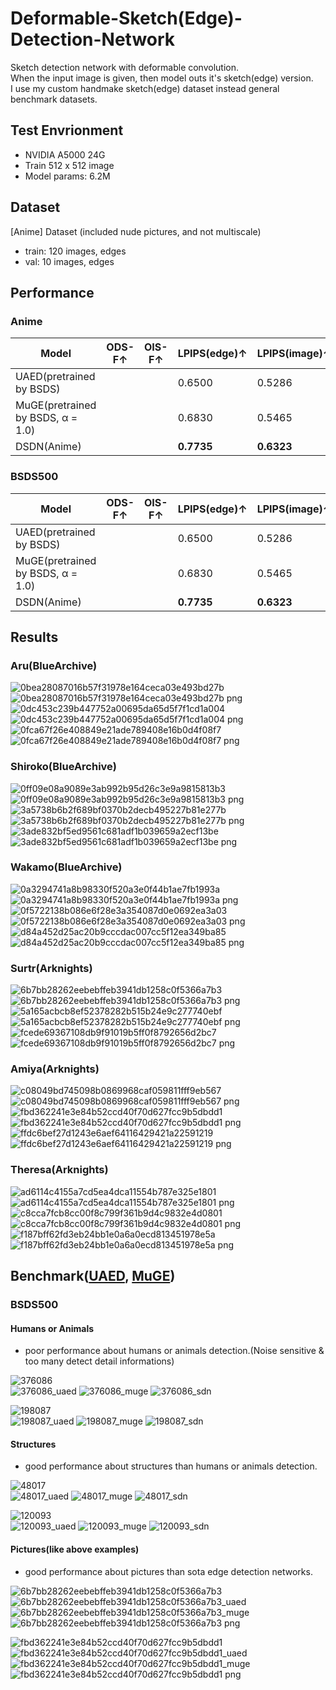 # Deformable-Sketch(Edge)-Detection-Network
Sketch detection network with deformable convolution.  
When the input image is given, then model outs it's sketch(edge) version.  
I use my custom handmake sketch(edge) dataset instead general benchmark datasets.  

## Test Envrionment  
- NVIDIA A5000 24G
- Train 512 x 512 image
- Model params: 6.2M

## Dataset  
[Anime] Dataset (included nude pictures, and not multiscale)  
- train: 120 images, edges  
- val: 10 images, edges  

## Performance  

### Anime
|Model|ODS-F↑|OIS-F↑|LPIPS(edge)↑|LPIPS(image)↑|
|------|---|---|---|---|
|UAED(pretrained by BSDS)|||0.6500|0.5286|
|MuGE(pretrained by BSDS, α = 1.0)|||0.6830|0.5465|
|DSDN(Anime)|||**0.7735**|**0.6323**|


### BSDS500  
|Model|ODS-F↑|OIS-F↑|LPIPS(edge)↑|LPIPS(image)↑|
|------|---|---|---|---|
|UAED(pretrained by BSDS)|||0.6500|0.5286|
|MuGE(pretrained by BSDS, α = 1.0)|||0.6830|0.5465|
|DSDN(Anime)|||**0.7735**|**0.6323**|
  
## Results  
### Aru(BlueArchive)    
![0bea28087016b57f31978e164ceca03e493bd27b](https://github.com/user-attachments/assets/9d054eef-6cb1-4f49-b6b2-7dd99a208cc8)
![0bea28087016b57f31978e164ceca03e493bd27b png](https://github.com/user-attachments/assets/979aa8d0-c7cb-43c7-a74d-87320af50bab)  
![0dc453c239b447752a00695da65d5f7f1cd1a004](https://github.com/user-attachments/assets/f23c3595-288c-49db-8677-b93f5c29310a)
![0dc453c239b447752a00695da65d5f7f1cd1a004 png](https://github.com/user-attachments/assets/c3535d5f-d1f5-4ead-944b-17987caa5232)  
![0fca67f26e408849e21ade789408e16b0d4f08f7](https://github.com/user-attachments/assets/eeb7c98a-f9c9-46ca-a5ba-e055d2157d73)
![0fca67f26e408849e21ade789408e16b0d4f08f7 png](https://github.com/user-attachments/assets/99dbf33e-6c0b-41bc-9b61-3f0dd9e3768b)  
  
### Shiroko(BlueArchive)  
![0ff09e08a9089e3ab992b95d26c3e9a9815813b3](https://github.com/user-attachments/assets/78f57b6d-5ae7-484f-904d-03e4b9b41b8d)
![0ff09e08a9089e3ab992b95d26c3e9a9815813b3 png](https://github.com/user-attachments/assets/7167b935-4a8c-4a96-9cef-5d610f1ff12c)  
![3a5738b6b2f689bf0370b2decb495227b81e277b](https://github.com/user-attachments/assets/45b77471-2519-45d8-92b2-afd9ab3e983c)
![3a5738b6b2f689bf0370b2decb495227b81e277b png](https://github.com/user-attachments/assets/167403ec-5382-4a0f-8d5c-8a7f826de86f)  
![3ade832bf5ed9561c681adf1b039659a2ecf13be](https://github.com/user-attachments/assets/269bdb24-ba8a-4735-acf0-e0b7034890b2)
![3ade832bf5ed9561c681adf1b039659a2ecf13be png](https://github.com/user-attachments/assets/5658c75c-4f1a-4b99-9f31-6b79d6557e04)  
  
### Wakamo(BlueArchive)  
![0a3294741a8b98330f520a3e0f44b1ae7fb1993a](https://github.com/user-attachments/assets/59a9d70f-cc6e-4777-9df2-ccebbed14be6)
![0a3294741a8b98330f520a3e0f44b1ae7fb1993a png](https://github.com/user-attachments/assets/0bb2658f-f82a-4956-a51a-f6d3df2fbc0d)  
![0f5722138b086e6f28e3a354087d0e0692ea3a03](https://github.com/user-attachments/assets/5cf815ee-ecf9-4b97-8fa9-76955c29bbd3)
![0f5722138b086e6f28e3a354087d0e0692ea3a03 png](https://github.com/user-attachments/assets/500c32b9-8178-4d65-aabf-2d924ac058dc)  
![d84a452d25ac20b9cccdac007cc5f12ea349ba85](https://github.com/user-attachments/assets/c64bfbb0-d791-4684-8deb-02e665f8ff5c)
![d84a452d25ac20b9cccdac007cc5f12ea349ba85 png](https://github.com/user-attachments/assets/231dbc25-2ee9-48b0-a88d-e479c322ce62)  
  
### Surtr(Arknights)   
![6b7bb28262eebebffeb3941db1258c0f5366a7b3](https://github.com/user-attachments/assets/76957745-744d-4071-ab93-7d77d7077127)
![6b7bb28262eebebffeb3941db1258c0f5366a7b3 png](https://github.com/user-attachments/assets/b5252b6c-0651-4f0d-b98e-f96ce5d6fb2c)  
![5a165acbcb8ef52378282b515b24e9c277740ebf](https://github.com/user-attachments/assets/1f4e42c4-d726-449c-a60e-fcec7d04ef77)
![5a165acbcb8ef52378282b515b24e9c277740ebf png](https://github.com/user-attachments/assets/c258ecf7-7407-497c-b368-c788097a0099)  
![fcede69367108db9f91019b5ff0f8792656d2bc7](https://github.com/user-attachments/assets/2d9a84ce-20b9-4182-96da-f3e3253c0618)
![fcede69367108db9f91019b5ff0f8792656d2bc7 png](https://github.com/user-attachments/assets/6f67c64b-af10-4efd-84ad-c7c2c6ef5126)  
    
### Amiya(Arknights)    
![c08049bd745098b0869968caf059811fff9eb567](https://github.com/user-attachments/assets/0ba35a66-8409-4c63-ad31-d82a887168ae)
![c08049bd745098b0869968caf059811fff9eb567 png](https://github.com/user-attachments/assets/b24eb798-d771-4bfa-999c-71bff0b1a354)   
![fbd362241e3e84b52ccd40f70d627fcc9b5dbdd1](https://github.com/user-attachments/assets/9abe97ea-14f9-49fe-bb5e-3d73f5a38db5)
![fbd362241e3e84b52ccd40f70d627fcc9b5dbdd1 png](https://github.com/user-attachments/assets/c6936ede-0c1c-4ff7-b460-b01f68427599)   
![ffdc6bef27d1243e6aef64116429421a22591219](https://github.com/user-attachments/assets/f9c36442-0359-46ab-887b-00b116f27536)
![ffdc6bef27d1243e6aef64116429421a22591219 png](https://github.com/user-attachments/assets/cbe0d2e2-b89c-4105-8abd-309bbc21f00f)   
  
### Theresa(Arknights)  
![ad6114c4155a7cd5ea4dca11554b787e325e1801](https://github.com/user-attachments/assets/33de9448-f037-4377-9126-bf31f715ab21)
![ad6114c4155a7cd5ea4dca11554b787e325e1801 png](https://github.com/user-attachments/assets/aad67450-e316-45d6-9560-1de53ff6ad3d)  
![c8cca7fcb8cc00f8c799f361b9d4c9832e4d0801](https://github.com/user-attachments/assets/75a69996-0633-44b6-b666-5f04ed95cf6f)
![c8cca7fcb8cc00f8c799f361b9d4c9832e4d0801 png](https://github.com/user-attachments/assets/52cf63eb-4043-493e-a2d9-9cd481e8016c)  
![f187bff62fd3eb24bb1e0a6a0ecd813451978e5a](https://github.com/user-attachments/assets/36116512-a86c-47bf-814a-3b3cb43335d0)
![f187bff62fd3eb24bb1e0a6a0ecd813451978e5a png](https://github.com/user-attachments/assets/cd3693ae-5e06-4c14-9b81-01505ce87193)  
  
## Benchmark([UAED](https://github.com/ZhouCX117/UAED_MuGE), [MuGE](https://github.com/ZhouCX117/UAED_MuGE))  
### BSDS500
#### Humans or Animals  
- poor performance about humans or animals detection.(Noise sensitive & too many detect detail informations)
  
![376086](https://github.com/user-attachments/assets/ed7ec510-cc8d-4361-8974-90d2452b1593)  
![376086_uaed](https://github.com/user-attachments/assets/b99e3abc-206b-45a4-abc4-648a9be1c621)
![376086_muge](https://github.com/user-attachments/assets/2e3c2079-4f05-4c09-a29c-80fd575df80a)
![376086_sdn](https://github.com/user-attachments/assets/e9360d86-defc-41a9-b28c-8bf90c729510)
  
![198087](https://github.com/user-attachments/assets/163b9ebf-c316-4364-b687-46dd2a198b19)  
![198087_uaed](https://github.com/user-attachments/assets/8c6b69b5-1b2e-48a0-a7c2-4eaf12eb2283)
![198087_muge](https://github.com/user-attachments/assets/3d025bb1-8410-4315-b8d6-75862b2aba6a)
![198087_sdn](https://github.com/user-attachments/assets/116afba2-0057-4b0e-ba31-8cc5f4131e9a)  
  
#### Structures  
- good performance about structures than humans or animals detection.  
  
![48017](https://github.com/user-attachments/assets/c78ee709-d24a-48c1-9c2d-078e31dab9e0)  
![48017_uaed](https://github.com/user-attachments/assets/40f155f7-a002-4261-8ae4-c70a12d6f609)
![48017_muge](https://github.com/user-attachments/assets/91dd3181-7682-4b9c-b681-5516f08877da)
![48017_sdn](https://github.com/user-attachments/assets/38209f15-3365-4770-bc16-b701ac274867)  

![120093](https://github.com/user-attachments/assets/0ac08153-2dcb-4482-a555-9b929c9da8ab)  
![120093_uaed](https://github.com/user-attachments/assets/44a3e80c-481d-4b4a-bef2-d7aae96d51ab)
![120093_muge](https://github.com/user-attachments/assets/9d28099f-e7b0-4fb7-be87-562625de1abf)
![120093_sdn](https://github.com/user-attachments/assets/0a5a3d08-3426-4daa-91e4-2e0ef1eef289)  


#### Pictures(like above examples)  
- good performance about pictures than sota edge detection networks.
  
![6b7bb28262eebebffeb3941db1258c0f5366a7b3](https://github.com/user-attachments/assets/3faf75b7-00a6-449d-adfb-a3f2fe0a215d)  
![6b7bb28262eebebffeb3941db1258c0f5366a7b3_uaed](https://github.com/user-attachments/assets/09399a9c-1d35-4950-8091-16f787abfa7c)
![6b7bb28262eebebffeb3941db1258c0f5366a7b3_muge](https://github.com/user-attachments/assets/13ecf6a3-4464-4370-bc15-58fa9b3aa922)
![6b7bb28262eebebffeb3941db1258c0f5366a7b3 png](https://github.com/user-attachments/assets/8f3d6b53-765d-41ed-bb9f-8240c1e51b3c)  

![fbd362241e3e84b52ccd40f70d627fcc9b5dbdd1](https://github.com/user-attachments/assets/50f5a5ca-dece-4a9e-a56e-c94c21d5d1e3)  
![fbd362241e3e84b52ccd40f70d627fcc9b5dbdd1_uaed](https://github.com/user-attachments/assets/faa993bd-c180-4ee4-8fe4-ce9f69e8a8d6)
![fbd362241e3e84b52ccd40f70d627fcc9b5dbdd1_muge](https://github.com/user-attachments/assets/2b395dca-7304-49e9-8c60-6223effb3a34)
![fbd362241e3e84b52ccd40f70d627fcc9b5dbdd1 png](https://github.com/user-attachments/assets/d4122b59-323f-4899-b12b-01dce34f7ce1)  
  



  



